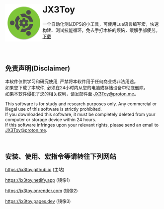 <div>
  <img width="120" height="120" align="left" src="https://raw.githubusercontent.com/JX3Toy/JX3Toy/main/readme.svg" alt="JX3Toy"/>
  <h1>JX3Toy</h1>
  <p>一个自动化测试DPS的小工具，可使用Lua语言编写宏，快速构建、测试技能循环，免去手打木桩的烦恼，缓解手部疲劳。
    <a href="/JX3Toy/main/JX3Toy.zip">下载</a>
  </p>
</div>

<br>
<br>

## 免责声明(Disclaimer)
本软件仅供学习和研究使用, 严禁将本软件用于任何商业或非法用途。  
如果您下载了本软件, 必须在24小时内从您的电脑或存储设备中彻底删除。  
如果本软件侵犯了您的相关权利，请发邮件至 <JX3Toy@proton.me>。  

This software is for study and research purposes only. Any commercial or illegal use of this software is strictly prohibited.  
If you downloaded this software, it must be completely deleted from your computer or storage device within 24 hours.  
If this software infringes upon your relevant rights, please send an email to <JX3Toy@proton.me>.  

<br>

## 安装、使用、宏指令等请转往下列网站

<https://jx3toy.github.io> (主站)

<https://jx3toy.netlify.app> (镜像1)

<https://jx3toy.onrender.com> (镜像2)

<https://jx3toy.pages.dev> (镜像3)
